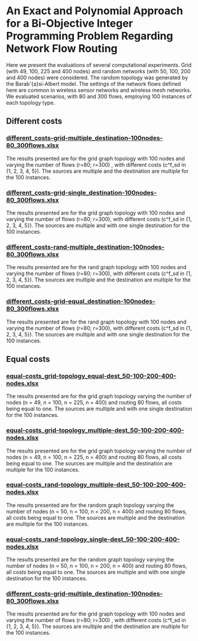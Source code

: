 # An Exact and Polynomial Approach for a Bi-Objective Integer Programming Problem Regarding Network Flow Routing

Here we present the evaluations of several computational experiments. Grid (with 49, 100, 225 and 400 nodes) and random networks (with 50, 100, 200 and 400 nodes) were considered. The random topology was generated by the Barab\'{a}si-Albert model. The settings of the network flows defined here are common in wireless sensor networks and wireless mesh networks. We evaluated scenarios, with 80 and 300 flows, employing 100 instances of each topology type. 


## Different costs

### [different_costs-grid-multiple_destination-100nodes-80_300flows.xlsx](different_costs-grid-multiple_destination-100nodes-80_300flows.xlsx)
The results presented are for the grid graph topology with 100 nodes and varying the number of flows (r=80; r=300) , with different costs (c^f_sd in {1, 2, 3, 4, 5}). The sources are multiple and the destination are multiple for the 100 instances.

### [different_costs-grid-single_destination-100nodes-80_300flows.xlsx](different_costs-grid-single_destination-100nodes-80_300flows.xlsx)
The results presented are for the grid graph topology with 100 nodes and varying the number of flows (r=80; r=300), with different costs (c^f_sd in {1, 2, 3, 4, 5}). The sources are multiple and with one single destination for the 100 instances.

### [different_costs-rand-multiple_destination-100nodes-80_300flows.xlsx](different_costs-rand-multiple_destination-100nodes-80_300flows.xlsx) 
The results presented are for the rand graph topology with 100 nodes and varying the number of flows (r=80; r=300), with different costs (c^f_sd in {1, 2, 3, 4, 5}). The sources are multiple and the destination are multiple for the 100 instances.

### [different_costs-grid-equal_destination-100nodes-80_300flows.xlsx](different_costs-grid-single_destination-100nodes-80_300flows.xlsx)
The results presented are for the rand graph topology with 100 nodes and varying the number of flows (r=80; r=300), with different costs (c^f_sd in {1, 2, 3, 4, 5}). The sources are multiple and with one single destination for the 100 instances.


## Equal costs

### [equal-costs_grid-topology_equal-dest_50-100-200-400-nodes.xlsx](equal-costs_grid-topology_equal-dest_50-100-200-400-nodes.xlsx) 
The results presented are for the grid graph topology  varying the number of nodes (n = 49, n = 100, n = 225, n = 400) and routing 80 flows, all costs being equal to one. The sources are multiple and with one single destination for the 100 instances.

### [equal-costs_grid-topology_multiple-dest_50-100-200-400-nodes.xlsx](equal-costs_grid-topology_multiple-dest_50-100-200-400-nodes.xlsx)
The results presented are for the grid graph topology varying the number of nodes (n = 49, n = 100, n = 225, n = 400) and routing 80 flows, all costs being equal to one. The sources are multiple and the destination are multiple for the 100 instances.

### [equal-costs_rand-topology_multiple-dest_50-100-200-400-nodes.xlsx](equal-costs_rand-topology_multiple-dest_50-100-200-400-nodes.xlsx)
The results presented are for the random  graph topology varying the number of nodes (n = 50, n = 100, n = 200, n = 400) and routing 80 flows, all costs being equal to one. The sources are multiple and the destination are multiple for the 100 instances.

### [equal-costs_rand-topology_single-dest_50-100-200-400-nodes.xlsx](equal-costs_rand-topology_single-dest_50-100-200-400-nodes.xlsx)
The results presented are for the random graph topology  varying the number of nodes (n = 50, n = 100, n = 200, n = 400) and routing 80 flows, all costs being equal to one. The sources are multiple and with one single destination for the 100 instances.

### [different_costs-grid-multiple_destination-100nodes-80_300flows.xlsx](different_costs-grid-multiple_destination-100nodes-80_300flows.xlsx)
The results presented are for the grid graph topology with 100 nodes and varying the number of flows (r=80; r=300) , with different costs (c^f_sd in {1, 2, 3, 4, 5}). The sources are multiple and the destination are multiple for the 100 instances.
